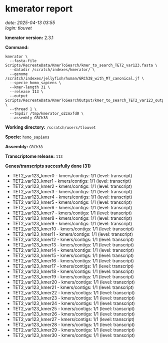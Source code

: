 # kmerator report
*date: 2025-04-13 03:55*  
*login: tlouvet*

**kmerator version:** 2.3.1

**Command:**

```
kmerator \
  --fasta-file Scripts/RecreateData/KmerToSearch/kmer_to_search_TET2_var123.fasta \
  --datadir /scratch/indexes/kmerator/ \
  --genome /scratch/indexes/jellyfish/human/GRCh38_with_MT_canonical.jf \
  --specie homo_sapiens \
  --kmer-length 31 \
  --release 113 \
  --output Scripts/RecreateData/KmerToSearchOutput/kmer_to_search_TET2_var123_output \
  --thread 1 \
  --tmpdir /tmp/kmerator_o2zmxfd0 \
  --assembly GRCh38
```

**Working directory:** `/scratch/users/tlouvet`

**Specie:** `homo_sapiens`

**Assembly:** `GRCh38`

**Transcriptome release:** `113`

**Genes/transcripts succesfully done (31)**

- TET2_var123_kmer0 - kmers/contigs: 1/1 (level: transcript)
- TET2_var123_kmer1 - kmers/contigs: 1/1 (level: transcript)
- TET2_var123_kmer2 - kmers/contigs: 1/1 (level: transcript)
- TET2_var123_kmer3 - kmers/contigs: 1/1 (level: transcript)
- TET2_var123_kmer4 - kmers/contigs: 1/1 (level: transcript)
- TET2_var123_kmer5 - kmers/contigs: 1/1 (level: transcript)
- TET2_var123_kmer6 - kmers/contigs: 1/1 (level: transcript)
- TET2_var123_kmer7 - kmers/contigs: 1/1 (level: transcript)
- TET2_var123_kmer8 - kmers/contigs: 1/1 (level: transcript)
- TET2_var123_kmer9 - kmers/contigs: 1/1 (level: transcript)
- TET2_var123_kmer10 - kmers/contigs: 1/1 (level: transcript)
- TET2_var123_kmer11 - kmers/contigs: 1/1 (level: transcript)
- TET2_var123_kmer12 - kmers/contigs: 1/1 (level: transcript)
- TET2_var123_kmer13 - kmers/contigs: 1/1 (level: transcript)
- TET2_var123_kmer14 - kmers/contigs: 1/1 (level: transcript)
- TET2_var123_kmer15 - kmers/contigs: 1/1 (level: transcript)
- TET2_var123_kmer16 - kmers/contigs: 1/1 (level: transcript)
- TET2_var123_kmer17 - kmers/contigs: 1/1 (level: transcript)
- TET2_var123_kmer18 - kmers/contigs: 1/1 (level: transcript)
- TET2_var123_kmer19 - kmers/contigs: 1/1 (level: transcript)
- TET2_var123_kmer20 - kmers/contigs: 1/1 (level: transcript)
- TET2_var123_kmer21 - kmers/contigs: 1/1 (level: transcript)
- TET2_var123_kmer22 - kmers/contigs: 1/1 (level: transcript)
- TET2_var123_kmer23 - kmers/contigs: 1/1 (level: transcript)
- TET2_var123_kmer24 - kmers/contigs: 1/1 (level: transcript)
- TET2_var123_kmer25 - kmers/contigs: 1/1 (level: transcript)
- TET2_var123_kmer26 - kmers/contigs: 1/1 (level: transcript)
- TET2_var123_kmer27 - kmers/contigs: 1/1 (level: transcript)
- TET2_var123_kmer28 - kmers/contigs: 1/1 (level: transcript)
- TET2_var123_kmer29 - kmers/contigs: 1/1 (level: transcript)
- TET2_var123_kmer30 - kmers/contigs: 1/1 (level: transcript)
